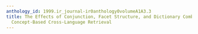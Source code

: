 ```yaml
---
anthology_id: 1999.ir_journal-ir0anthology0volumeA1A3.3
title: The Effects of Conjunction, Facet Structure, and Dictionary Combinations in
  Concept-Based Cross-Language Retrieval
---
```

